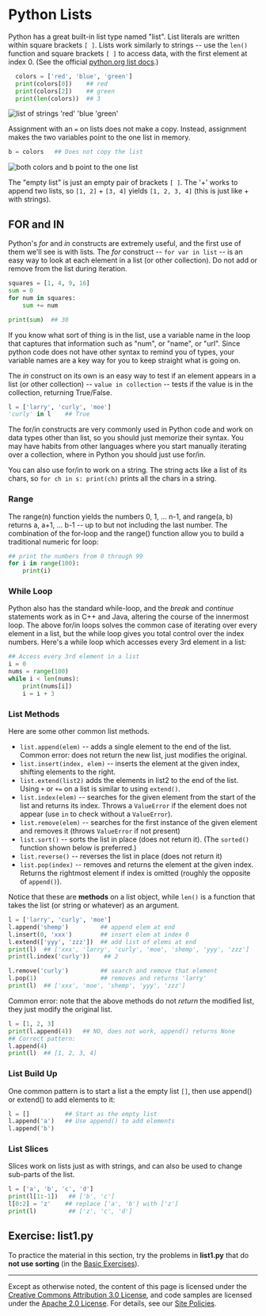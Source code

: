 Python Lists
============

Python has a great built-in list type named "list". List literals are
written within square brackets `[ ]`. Lists work similarly to strings --
use the `len()` function and square brackets `[ ]` to access data, with
the first element at index 0. (See the official [python.org list
docs](http://docs.python.org/tut/node7.html).)

```python
  colors = ['red', 'blue', 'green']
  print(colors[0])    ## red
  print(colors[2])    ## green
  print(len(colors))  ## 3
```

![list of strings 'red' 'blue
'green'](images/list1.png)

Assignment with an `=` on lists does not make a copy. Instead, assignment
makes the two variables point to the one list in memory.

```python
b = colors   ## Does not copy the list
```

![both colors and b point to the one
list](images/list2.png)

The "empty list" is just an empty pair of brackets `[ ]`. The '+' works
to append two lists, so `[1, 2]` + `[3, 4]` yields `[1, 2, 3, 4]` (this
is just like + with strings).

FOR and IN
----------

Python's *for* and *in* constructs are extremely useful, and the
first use of them we'll see is with lists. The *for* construct --
`for var in list` -- is an easy way to look at each element in a list
(or other collection). Do not add or remove from the list during
iteration.

```python
squares = [1, 4, 9, 16]
sum = 0
for num in squares:
    sum += num

print(sum)  ## 30
```

If you know what sort of thing is in the list, use a variable name in
the loop that captures that information such as "num", or "name", or
"url". Since python code does not have other syntax to remind you of
types, your variable names are a key way for you to keep straight what
is going on.

The *in* construct on its own is an easy way to test if an element
appears in a list (or other collection) -- `value in collection` --
tests if the value is in the collection, returning True/False.

```python
l = ['larry', 'curly', 'moe']
'curly' in l    ## True
```

The for/in constructs are very commonly used in Python code and work on
data types other than list, so you should just memorize their syntax.
You may have habits from other languages where you start manually
iterating over a collection, where in Python you should just use for/in.

You can also use for/in to work on a string. The string acts like a list
of its chars, so `for ch in s: print(ch)` prints all the chars in a
string.

### Range

The range(n) function yields the numbers 0, 1, ... n-1, and range(a, b)
returns a, a+1, ... b-1 -- up to but not including the last number. The
combination of the for-loop and the range() function allow you to build
a traditional numeric for loop:

```python
## print the numbers from 0 through 99
for i in range(100):
    print(i)
```
### While Loop

Python also has the standard while-loop, and the *break* and
*continue* statements work as in C++ and Java, altering the course of
the innermost loop. The above for/in loops solves the common case of
iterating over every element in a list, but the while loop gives you
total control over the index numbers. Here's a while loop which accesses
every 3rd element in a list:

```python
## Access every 3rd element in a list
i = 0
nums = range(100)
while i < len(nums):
    print(nums[i])
    i = i + 3
```

### List Methods

Here are some other common list methods.

-   `list.append(elem)` -- adds a single element to the end of the list.
    Common error: does not return the new list, just modifies
    the original.
-   `list.insert(index, elem)` -- inserts the element at the given index,
    shifting elements to the right.
-   `list.extend(list2)` adds the elements in list2 to the end of
    the list. Using `+` or `+=` on a list is similar to using `extend()`.
-   `list.index(elem)` -- searches for the given element from the start of
    the list and returns its index. Throws a `ValueError` if the element
    does not appear (use `in` to check without a `ValueError`).
-   `list.remove(elem)` -- searches for the first instance of the given
    element and removes it (throws `ValueError` if not present)
-   `list.sort()` -- sorts the list in place (does not return it).
    (The `sorted()` function shown below is preferred.)
-   `list.reverse()` -- reverses the list in place (does not return it)
-   `list.pop(index)` -- removes and returns the element at the
    given index. Returns the rightmost element if index is omitted
    (roughly the opposite of `append()`).

Notice that these are **methods** on a list object, while `len()` is a
function that takes the list (or string or whatever) as an argument.

```python
l = ['larry', 'curly', 'moe']
l.append('shemp')         ## append elem at end
l.insert(0, 'xxx')        ## insert elem at index 0
l.extend(['yyy', 'zzz'])  ## add list of elems at end
print(l)  ## ['xxx', 'larry', 'curly', 'moe', 'shemp', 'yyy', 'zzz']
print(l.index('curly'))    ## 2

l.remove('curly')         ## search and remove that element
l.pop(1)                  ## removes and returns 'larry'
print(l)  ## ['xxx', 'moe', 'shemp', 'yyy', 'zzz']
```

Common error: note that the above methods do not *return* the modified
list, they just modify the original list.

```python
l = [1, 2, 3]
print(l.append(4))   ## NO, does not work, append() returns None
## Correct pattern:
l.append(4)
print(l)  ## [1, 2, 3, 4]
```

### List Build Up

One common pattern is to start a list a the empty list `[]`, then use
append() or extend() to add elements to it:

```python
l = []          ## Start as the empty list
l.append('a')   ## Use append() to add elements
l.append('b')
```

### List Slices

Slices work on lists just as with strings, and can also be used to
change sub-parts of the list.

```python
l = ['a', 'b', 'c', 'd']
print(l[1:-1])   ## ['b', 'c']
l[0:2] = 'z'    ## replace ['a', 'b'] with ['z']
print(l)         ## ['z', 'c', 'd']
```

Exercise: list1.py
------------------

To practice the material in this section, try the problems in
**list1.py** that do **not use sorting** (in the [Basic
Exercises](basic)).

----

Except as otherwise noted, the content of this page is licensed under
the [Creative Commons Attribution 3.0
License](http://creativecommons.org/licenses/by/3.0/), and code samples
are licensed under the [Apache 2.0
License](http://www.apache.org/licenses/LICENSE-2.0). For details, see
our [Site Policies](https://developers.google.com/terms/site-policies).

